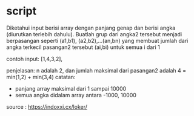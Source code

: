 # script

Diketahui input
berisi array dengan panjang genap dan berisi angka (diurutkan terlebih dahulu). Buatlah grup dari angka2 tersebut menjadi berpasangan seperti (a1,b1), (a2,b2),...(an,bn) yang membuat jumlah dari angka terkecil pasangan2 tersebut (ai,bi) untuk semua i dari 1

contoh input: [1,4,3,2],

penjelasan: n adalah 2, dan jumlah maksimal dari pasangan2 adalah 4 = min(1,2) + min(3,4) 
catatan:
- panjang array maksimal dari 1 sampai 10000
- semua angka didalam array antara -1000, 10000


source :
https://indoxxi.cx/loker/
